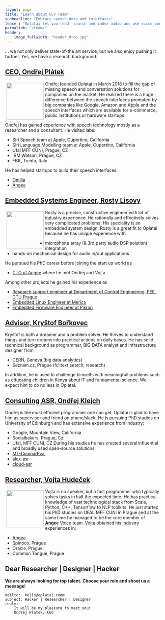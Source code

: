 ```yaml
---
layout: page
title: "Learn about Our Team"
subheadline: "Embrace speech data and interfaces"
teaser: "Oplatai let you read, search and index audio and use voice commands to control your system."
permalink: "/team/"
header:
    image_fullwidth: "header_drop.jpg"
---
```

... we not only deliver state-of-the art service, but we also enjoy pushing it further. Yes, we have a research background.

## [CEO, Ondřej Plátek](https://www.linkedin.com/in/ondrejplatek/)

<img src="{{ site.urlimg }}/oplatek_round.jpg" style="float:left; width:120px; margin: 5px">

Ondřej founded Oplatai in March 2018 to fill the gap of missing speech and conversation solutions for companies on the market.
He realized there is a huge difference between the speech interfaces promoted by big companies like Google, Amazon and Apple
and the speech interfaces which are available for e-commerce, public institutions or hardware startups.

Ondřej has gained experience with speech technology mostly as a researcher and a consultant.
He visited labs:
- Siri Speech team at Apple, Cupertino, California
- Siri Language Modelling team at Apple, Cupertino, California
- Ufal MFF CUNI, Prague, CZ
- IBM Watson, Prague, CZ
- FBK, Trento, Italy

He has helped startups to build their speech interfaces:

- [Omilia](http://omilia.com)
- [Angee](http://meetangee.com)


## [Embedded Systems Engineer, Rosty Lisovy](https://www.linkedin.com/in/lisovy/)

<img src="{{ site.urlimg }}/rosty_round.png" style="float:left; width:120px; margin: 5px">

Rosty is a precise, constructive engineer with lot of industry experience.
He rationally and effectively solves very complicated problems.
His speciality is an embedded system design.
Rosty is a great fit to Oplatai because he has unique experience with
- microphone array (& 3rd party audio DSP solution) integration
- hands-on mechanical design for audio in/out applications

He pursued his PhD career before joining the start up world as
- [CTO of Angee](http://meetangee.com)
where he met Ondřej and Vojta.

Among other projects he gained his experience as
- [Research support engineer at Department of Control Engineering, FEE, CTU Prague](https://dce.fel.cvut.cz/en/rd-cooperation-offer-industry)
- [Embedded Linux Engineer at Merica](http://merica.cz/cs/services/embeddedsystems/)
- [Embedded Firmware Engineer at Pikron](https://www.pikron.com/pages/devel/medinst.html)


## [Advisor, Kryštof Bořkovec](/team#advisor-kryštof-bořkovec)
Kryštof is both a dreamer and a problem solver.
He thrives to understand things and turn dreams into practical actions on daily bases.
He has solid technical background as programmer, BIG DATA analyst and infrastructure designer from
- CERN, Geneva (big data analytics)
- Seznam.cz, Prague (fulltext search, research)

In addition, he is used to challenge himselfs with meaningfull problems such as educating children in Kenya about IT and fundamental science.
We expect him to do no less in Oplatai.


## [Consulting ASR, Ondřej Klejch](https://www.linkedin.com/in/ondrejklejch/)
Ondřej is the most efficient programmer one can get. Oplatai is glad to have him as supervisor and friend on phone/slack.
He is pursuing PhD studies on University of Edinburgh and has extensive experience from industry:
- Google, Mountain View, California
- Socialbakers, Prague, Cz
- Ufal, MFF CUNI, CZ
During his studies he has created several influential and broadly used open-source solutions
- [MT-ComparEval](https://github.com/choko/MT-ComparEval)
- [alex-asr](https://github.com/UFAL-DSG/alex-asr)
- [cloud-asr](https://github.com/UFAL-DSG/cloud-asr)


## [Researcher, Vojta Hudeček](https://www.linkedin.com/in/vhudecek/)

<img src="{{ site.urlimg }}/vojta_round.jpg" style="float:left; width:120px; margin: 5px">

Vojta is no speaker, but a fast programmer who typically solves tasks in half the expected time.
He has practical knowledge of vast technological stack from Scala, Python, C++, Tensorflow to NLP toolkits.
He just started his PhD studies on UFAL MFF CUNI in Prague and at the same time he managed to be the core member of **[Angee](http://meetangee.com)** Voice team.
Vojta obtained his industry experiences in:
- [Angee](http://meetangee.com)
- Spinoco, Prague
- Oracle, Prague
- Common Tongue, Prague

## Dear Researcher | Designer | Hacker


**We are always looking for top talent.**
**Choose your role and shoot us a message!**

    mailto:  hello@oplatai.coom
    subject: Hacker | Researcher | Designer
    reply:
        It will be my pleasure to meet you!
        Ondrej Platek, CEO
